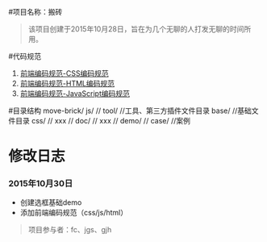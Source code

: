 #项目名称：搬砖
>该项目创建于2015年10月28日，旨在为几个无聊的人打发无聊的时间所用。

#代码规范
1. [前端编码规范-CSS编码规范](https://github.com/MoveBricker/move-brick/blob/master/%E5%89%8D%E7%AB%AF%E7%BC%96%E7%A0%81%E8%A7%84%E8%8C%83-CSS%E7%BC%96%E7%A0%81%E8%A7%84%E8%8C%83.md)
2. [前端编码规范-HTML编码规范](https://github.com/MoveBricker/move-brick/blob/master/%E5%89%8D%E7%AB%AF%E7%BC%96%E7%A0%81%E8%A7%84%E8%8C%83-HTML%E7%BC%96%E7%A0%81%E8%A7%84%E8%8C%83.md)
3. [前端编码规范-JavaScript编码规范](https://github.com/MoveBricker/move-brick/blob/master/%E5%89%8D%E7%AB%AF%E7%BC%96%E7%A0%81%E8%A7%84%E8%8C%83-JavaScript%20%E7%BC%96%E7%A0%81%E8%A7%84%E8%8C%83.md)


#目录结构
	move-brick/
	  js/			//
		tool/		//工具、第三方插件文件目录
	  	base/		//基础文件目录
	  css/			//
		xxx			//
	  doc/			//
		xxx			//
	  demo/			//
	  case/			//案例

# 修改日志

### 2015年10月30日

- 创建选框基础demo
- 添加前端编码规范（css/js/html）














>项目参与者：fc、jgs、gjh